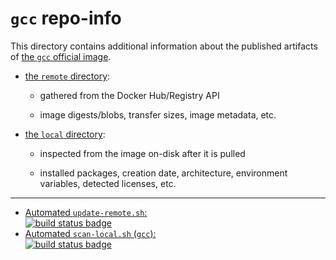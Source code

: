 # `gcc` repo-info

This directory contains additional information about the published artifacts of [the `gcc` official image](https://hub.docker.com/_/gcc/).

-	[the `remote` directory](remote/):

	-	gathered from the Docker Hub/Registry API

	-	image digests/blobs, transfer sizes, image metadata, etc.

-	[the `local` directory](local/):

	-	inspected from the image on-disk after it is pulled

	-	installed packages, creation date, architecture, environment variables, detected licenses, etc.

---

-	[Automated `update-remote.sh`:  
	![build status badge](https://doi-janky.infosiftr.net/job/repo-info/job/remote/badge/icon)](https://doi-janky.infosiftr.net/job/repo-info/job/remote/)
-	[Automated `scan-local.sh` (`gcc`):  
	![build status badge](https://doi-janky.infosiftr.net/job/repo-info/job/local/job/gcc/badge/icon)](https://doi-janky.infosiftr.net/job/repo-info/job/local/job/gcc)
